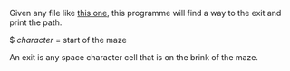Given any file like [this one](https://github.com/haffla/scala-mazerunner/blob/master/src/main/resources/maze.txt), this programme will find a way to the exit and print the path.

$ *character* = start of the maze

An exit is any space character cell that is on the brink of the maze.
